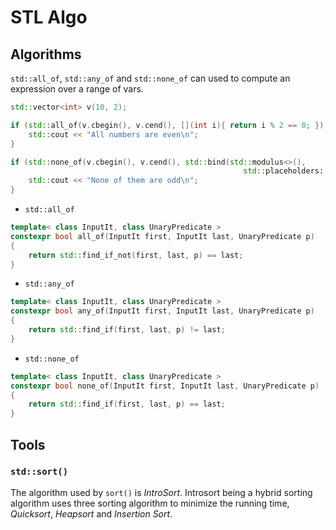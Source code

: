 # STL Algo

## Algorithms

`std::all_of`, `std::any_of` and `std::none_of` can used to compute an expression over a range of vars. 
```cpp
std::vector<int> v(10, 2);

if (std::all_of(v.cbegin(), v.cend(), [](int i){ return i % 2 == 0; })) {
    std::cout << "All numbers are even\n";
}

if (std::none_of(v.cbegin(), v.cend(), std::bind(std::modulus<>(), 
                                                    std::placeholders::_1, 2))) {
    std::cout << "None of them are odd\n";
}
```

* `std::all_of`
```cpp
template< class InputIt, class UnaryPredicate >
constexpr bool all_of(InputIt first, InputIt last, UnaryPredicate p)
{
    return std::find_if_not(first, last, p) == last;
}
```

* `std::any_of`
```cpp
template< class InputIt, class UnaryPredicate >
constexpr bool any_of(InputIt first, InputIt last, UnaryPredicate p)
{
    return std::find_if(first, last, p) != last;
}
```

* `std::none_of`
```cpp
template< class InputIt, class UnaryPredicate >
constexpr bool none_of(InputIt first, InputIt last, UnaryPredicate p)
{
    return std::find_if(first, last, p) == last;
}
```

## Tools

### `std::sort()`

The algorithm used by `sort()` is *IntroSort*. Introsort being a hybrid sorting algorithm uses three sorting algorithm to minimize the running time, *Quicksort*, *Heapsort* and *Insertion Sort*. 
